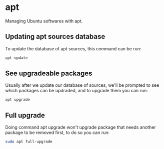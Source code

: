 # apt
Managing Ubuntu softwares with apt.

## Updating apt sources database
To update the database of apt sources, this command can be run:
```zsh
apt update
```

## See upgradeable packages
Usually after we update our database of sources, we'll be prompted to see which packages can be updraded, and to upgrade them you can run:
```zsh
apt upgrade
```

## Full upgrade
Doing command apt upgrade won't upgrade package that needs another package to be removed first, to do so you can run:
```zsh
sudo apt full-upgrade
```